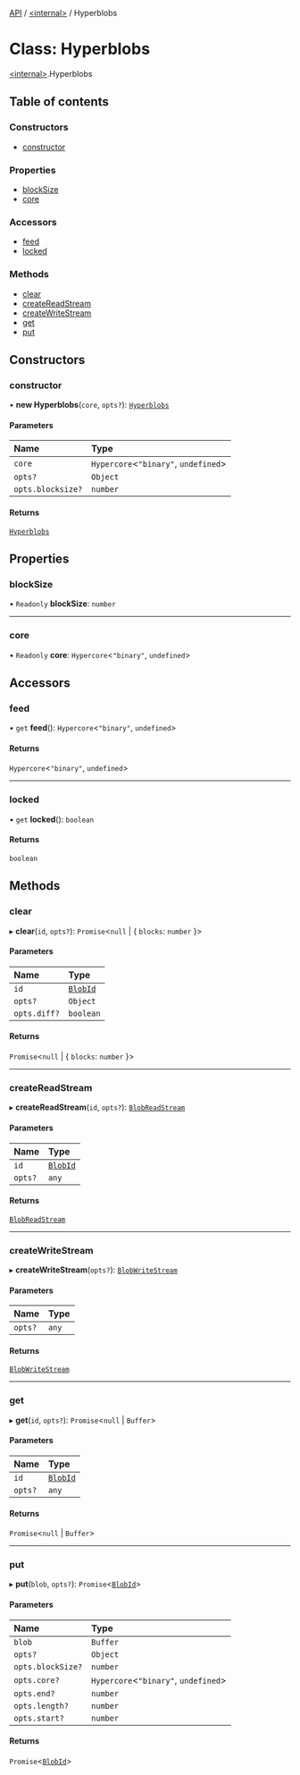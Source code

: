 [API](../README.md) / [\<internal\>](../modules/internal_.md) / Hyperblobs

# Class: Hyperblobs

[\<internal\>](../modules/internal_.md).Hyperblobs

## Table of contents

### Constructors

- [constructor](internal_.Hyperblobs-1.md#constructor)

### Properties

- [blockSize](internal_.Hyperblobs-1.md#blocksize)
- [core](internal_.Hyperblobs-1.md#core)

### Accessors

- [feed](internal_.Hyperblobs-1.md#feed)
- [locked](internal_.Hyperblobs-1.md#locked)

### Methods

- [clear](internal_.Hyperblobs-1.md#clear)
- [createReadStream](internal_.Hyperblobs-1.md#createreadstream)
- [createWriteStream](internal_.Hyperblobs-1.md#createwritestream)
- [get](internal_.Hyperblobs-1.md#get)
- [put](internal_.Hyperblobs-1.md#put)

## Constructors

### constructor

• **new Hyperblobs**(`core`, `opts?`): [`Hyperblobs`](internal_.Hyperblobs-1.md)

#### Parameters

| Name | Type |
| :------ | :------ |
| `core` | `Hypercore`\<``"binary"``, `undefined`\> |
| `opts?` | `Object` |
| `opts.blocksize?` | `number` |

#### Returns

[`Hyperblobs`](internal_.Hyperblobs-1.md)

## Properties

### blockSize

• `Readonly` **blockSize**: `number`

___

### core

• `Readonly` **core**: `Hypercore`\<``"binary"``, `undefined`\>

## Accessors

### feed

• `get` **feed**(): `Hypercore`\<``"binary"``, `undefined`\>

#### Returns

`Hypercore`\<``"binary"``, `undefined`\>

___

### locked

• `get` **locked**(): `boolean`

#### Returns

`boolean`

## Methods

### clear

▸ **clear**(`id`, `opts?`): `Promise`\<``null`` \| \{ `blocks`: `number`  }\>

#### Parameters

| Name | Type |
| :------ | :------ |
| `id` | [`BlobId`](../interfaces/internal_.Hyperblobs.BlobId.md) |
| `opts?` | `Object` |
| `opts.diff?` | `boolean` |

#### Returns

`Promise`\<``null`` \| \{ `blocks`: `number`  }\>

___

### createReadStream

▸ **createReadStream**(`id`, `opts?`): [`BlobReadStream`](internal_.BlobReadStream.md)

#### Parameters

| Name | Type |
| :------ | :------ |
| `id` | [`BlobId`](../interfaces/internal_.Hyperblobs.BlobId.md) |
| `opts?` | `any` |

#### Returns

[`BlobReadStream`](internal_.BlobReadStream.md)

___

### createWriteStream

▸ **createWriteStream**(`opts?`): [`BlobWriteStream`](internal_.BlobWriteStream.md)

#### Parameters

| Name | Type |
| :------ | :------ |
| `opts?` | `any` |

#### Returns

[`BlobWriteStream`](internal_.BlobWriteStream.md)

___

### get

▸ **get**(`id`, `opts?`): `Promise`\<``null`` \| `Buffer`\>

#### Parameters

| Name | Type |
| :------ | :------ |
| `id` | [`BlobId`](../interfaces/internal_.Hyperblobs.BlobId.md) |
| `opts?` | `any` |

#### Returns

`Promise`\<``null`` \| `Buffer`\>

___

### put

▸ **put**(`blob`, `opts?`): `Promise`\<[`BlobId`](../interfaces/internal_.Hyperblobs.BlobId.md)\>

#### Parameters

| Name | Type |
| :------ | :------ |
| `blob` | `Buffer` |
| `opts?` | `Object` |
| `opts.blockSize?` | `number` |
| `opts.core?` | `Hypercore`\<``"binary"``, `undefined`\> |
| `opts.end?` | `number` |
| `opts.length?` | `number` |
| `opts.start?` | `number` |

#### Returns

`Promise`\<[`BlobId`](../interfaces/internal_.Hyperblobs.BlobId.md)\>
